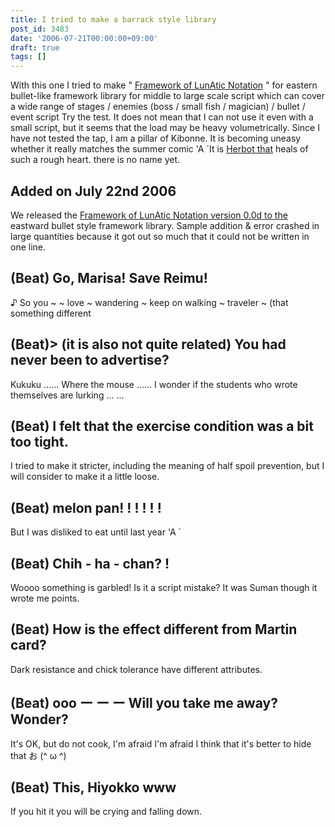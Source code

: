 ```yaml
---
title: I tried to make a barrack style library
post_id: 3483
date: '2006-07-21T00:00:00+09:00'
draft: true
tags: []
---
```


With this one I tried to make " [Framework of LunAtic Notation](https://danmaq.com/tag/flan) " for eastern bullet-like framework library for middle to large scale script which can cover a wide range of stages / enemies (boss / small fish / magician) / bullet / event script Try the test. It does not mean that I can not use it even with a small script, but it seems that the load may be heavy volumetrically. Since I have not tested the tap, I am a pillar of Kibonne. It is becoming uneasy whether it really matches the summer comic 'A `It is [Herbot that](https://danmaq.com/harbot) heals of such a rough heart. there is no name yet.

## Added on July 22nd 2006

We released the [Framework of LunAtic Notation version 0.0d to the](https://danmaq.com/tag/flan) eastward bullet style framework library. Sample addition & error crashed in large quantities because it got out so much that it could not be written in one line.

## (Beat) Go, Marisa! Save Reimu!

♪ So you ~ ~ love ~ wandering ~ keep on walking ~ traveler ~ (that something different

## (Beat)> (it is also not quite related) You had never been to advertise?

Kukuku ...... Where the mouse ...... I wonder if the students who wrote themselves are lurking ... ...

## (Beat) I felt that the exercise condition was a bit too tight.

I tried to make it stricter, including the meaning of half spoil prevention, but I will consider to make it a little loose.

## (Beat) melon pan! ! ! ! ! !

But I was disliked to eat until last year 'A `

## (Beat) Chih - ha - chan? !

Woooo something is garbled! Is it a script mistake? It was Suman though it wrote me points.

## (Beat) How is the effect different from Martin card?

Dark resistance and chick tolerance have different attributes.

## (Beat) ooo ー ー ー Will you take me away? Wonder?

It's OK, but do not cook, I'm afraid I'm afraid I think that it's better to hide that お (^ ω ^)

## (Beat) This, Hiyokko www

If you hit it you will be crying and falling down.
